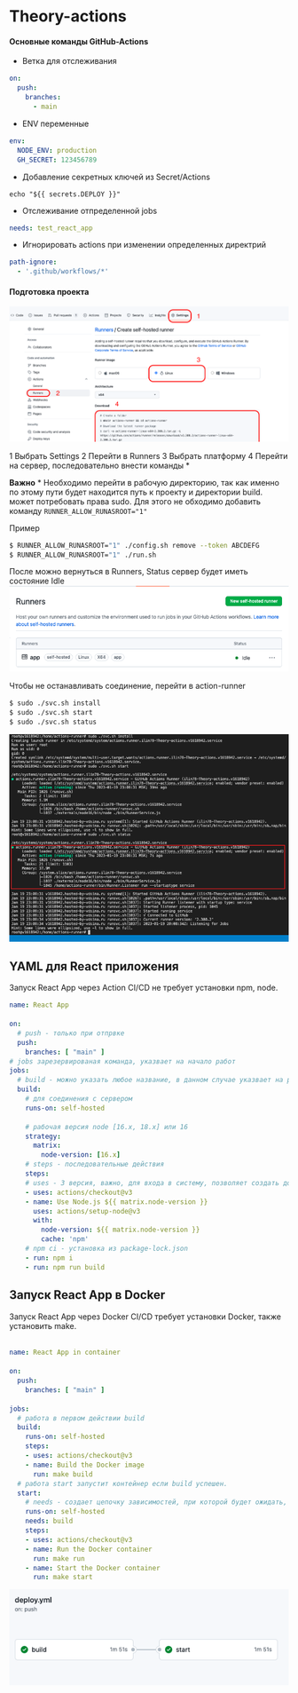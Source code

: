 # Theory-actions 




#### Основные команды GitHub-Actions

- Ветка для отслеживания

```yml
on: 
  push:
    branches:
      - main
```

- ENV переменные 

```yml
env: 
  NODE_ENV: production
  GH_SECRET: 123456789
```

- Добавление секретных ключей из Secret/Actions 

```
echo "${{ secrets.DEPLOY }}"
```


- Отслеживание отпределенной jobs

```yml
needs: test_react_app
```

- Игнорировать actions при изменении определенных директрий

```yml
path-ignore:
  - '.github/workflows/*'
```

#### Подготовка проекта

![](https://github.com/ilinaro/Action-guide/blob/main/image/action.png)

1 Выбрать Settings 
2 Перейти в Runners
3 Выбрать платформу 
4 Перейти на сервер, последовательно внести команды *

__Важно__ *
Необходимо перейти в рабочую директорию, так как именно по этому пути будет находится путь к проекту и директории build.
может потребовать права sudo. 
Для этого не обходимо добавить команду ```RUNNER_ALLOW_RUNASROOT="1"```

Пример
```bash
$ RUNNER_ALLOW_RUNASROOT="1" ./config.sh remove --token ABCDEFG
$ RUNNER_ALLOW_RUNASROOT="1" ./run.sh
```

После можно вернуться в Runners, Status сервер будет иметь состояние Idle
![](https://github.com/ilinaro/Action-guide/blob/main/image/runners.png)





Чтобы не останавливать соединение, перейти в action-runner

```bash
$ sudo ./svc.sh install
$ sudo ./svc.sh start
$ sudo ./svc.sh status
```

![](https://github.com/ilinaro/Action-guide/blob/main/image/svc.png)




## YAML для React приложения
Запуск React App через Action CI/CD не требует установки npm, node. 

```yml
name: React App

on:
  # push - только при отпрвке 
  push:
    branches: [ "main" ]
# jobs зарезервированая команда, указвает на начало работ
jobs:
  # build - можно указать любое название, в данном случае указвает на работу сборки
  build:
    # для соединения с сервером
    runs-on: self-hosted

    # рабочая версия node [16.x, 18.x] или 16
    strategy:
      matrix:
        node-version: [16.x]
    # steps - последовательные действия 
    steps:
    # uses - 3 версия, важно, для входа в систему, позволяет создать доступ к директории с проектом
    - uses: actions/checkout@v3
    - name: Use Node.js ${{ matrix.node-version }}
      uses: actions/setup-node@v3
      with:
        node-version: ${{ matrix.node-version }}
        cache: 'npm'
    # npm ci - установка из package-lock.json
    - run: npm i
    - run: npm run build
```

## Запуск React App в Docker
Запуск React App через Docker CI/CD требует установки Docker, также установить make. 

```yml

name: React App in container

on:
  push:
    branches: [ "main" ]

jobs:
  # работа в первом действии build
  build:
    runs-on: self-hosted
    steps:
    - uses: actions/checkout@v3
    - name: Build the Docker image
      run: make build
  # работа start запустит контейнер если build успешен.
  start:
    # needs - создает цепочку зависимостей, при которой будет ожидать, пока не выполнится build. 
    runs-on: self-hosted
    needs: build
    steps:
    - uses: actions/checkout@v3
    - name: Run the Docker container
      run: make run
    - name: Start the Docker container
      run: make start
```

![](https://github.com/ilinaro/Action-guide/blob/main/image/run.png)